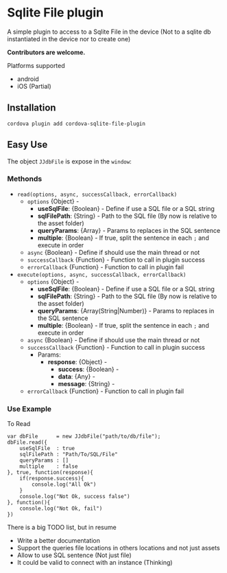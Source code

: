 Sqlite File plugin
===

A simple plugin to access to a Sqlite File in the device (Not to a sqlite db instantiated in the device nor to create one)

__Contributors are welcome.__

Platforms supported
* android
* iOS (Partial)


Installation
---

`cordova plugin add cordova-sqlite-file-plugin`

Easy Use  
---  

The object `JJdbFile` is expose in the `window`:

### Methonds
* `read(options, async, successCallback, errorCallback)`
    * `options` {Object} - 
        * __useSqlFile__: {Boolean} - Define if use a SQL file or a SQL string
        * __sqlFilePath__: {String} - Path to the SQL file (By now is relative to the asset folder)
        * __queryParams__: {Array} - Params to replaces in the SQL sentence
        * __multiple__: {Boolean} - If true, split the sentence in each `;` and execute in order
    * `async` {Boolean} - Define if should use the main thread or not
    * `successCallback` {Function} - Function to call in plugin success
    * `errorCallback` {Function} - Function to call in plugin fail
* `execute(options, async, successCallback, errorCallback)`
    * `options` {Object} - 
        * __useSqlFile__: {Boolean} - Define if use a SQL file or a SQL string
        * __sqlFilePath__: {String} - Path to the SQL file (By now is relative to the asset folder)
        * __queryParams__: {Array(String|Number)} - Params to replaces in the SQL sentence
        * __multiple__: {Boolean} - If true, split the sentence in each `;` and execute in order
    * `async` {Boolean} - Define if should use the main thread or not
    * `successCallback` {Function} - Function to call in plugin success
        * Params:
            * __response__: {Object} -
                * __success__: {Boolean} -
                * __data__: {Any} -
                * __message__: {String} - 
    * `errorCallback` {Function} - Function to call in plugin fail

### Use Example  

To Read
```
var dbFile      = new JJdbFile("path/to/db/file");
dbFile.read({
    useSqlFile  : true
    sqlFilePath : "Path/To/SQL/File"
    queryParams : []
    multiple    : false
}, true, function(response){
    if(response.success){
        console.log("All Ok")
    }
    console.log("Not Ok, success false")
}, function(){
    console.log("Not Ok, fail")
})
```

There is a big TODO list, but in resume  
  
* Write a better documentation
* Support the queries file locations in others locations and not just assets
* Allow to use SQL sentence (Not just file)
* It could be valid to connect with an instance (Thinking)
